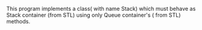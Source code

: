 This program implements a class( with name Stack) which must behave as Stack container (from STL) using only Queue container's ( from STL) methods.
